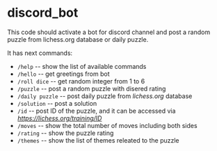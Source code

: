 # discord_bot
This code should activate a bot for discord channel and post a random puzzle from lichess.org database or daily puzzle.

It has next commands:

* `/help` -- show the list of available commands
* `/hello` -- get greetings from bot
* `/roll dice` -- get random integer from 1 to 6
* `/puzzle` -- post a random puzzle with disered rating
* `/daily puzzle` -- post daily puzzle from *lichess.org* database
* `/solution` -- post a solution
* `/id` -- post ID of the puzzle, and it can be accessed via
*https://lichess.org/training/ID*
* `/moves` -- show the total number of moves including both sides
* `/rating` -- show the puzzle rating
* `/themes` -- show the list of themes releated to the puzzle
